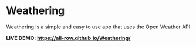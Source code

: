 # Weathering
Weathering is a simple and easy to use app that uses the Open Weather API

**LIVE DEMO: https://ali-row.github.io/Weathering/**
  
   
